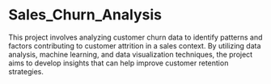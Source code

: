 # Sales_Churn_Analysis
This project involves analyzing customer churn data to identify patterns and factors contributing to customer attrition in a sales context. By utilizing data analysis, machine learning, and data visualization techniques, the project aims to develop insights that can help improve customer retention strategies.
